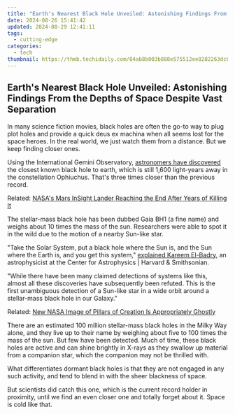 ```yaml
---
title: "Earth's Nearest Black Hole Unveiled: Astonishing Findings From the Depths of Space Despite Vast Separation"
date: 2024-08-26 15:41:42
updated: 2024-08-29 12:41:11
tags:
  - cutting-edge
categories:
  - tech
thumbnail: https://thmb.techidaily.com/84ab8b003b888e575512ee8282263dc686c848f591eb1df758683a3c8dd633c3.jpg
---
```


## Earth's Nearest Black Hole Unveiled: Astonishing Findings From the Depths of Space Despite Vast Separation

In many science fiction movies, black holes are often the go-to way to plug plot holes and provide a quick deus ex machina when all seems lost for the space heroes. In the real world, we just watch them from a distance. But we keep finding closer ones.

 Using the International Gemini Observatory, [astronomers have discovered](https://noirlab.edu/public/news/noirlab2227/?lang) the closest known black hole to earth, which is still 1,600 light-years away in the constellation Ophiuchus. That's three times closer than the previous record.

Related: [NASA's Mars InSight Lander Reaching the End After Years of Killing It](https://extra-information.techidaily.com/breaking-down-the-animation-process-a-movie-maker-approach-for-2024/) 

 The stellar-mass black hole has been dubbed Gaia BH1 (a fine name) and weighs about 10 times the mass of the sun. Researchers were able to spot it in the wild due to the motion of a nearby Sun-like star.

 "Take the Solar System, put a black hole where the Sun is, and the Sun where the Earth is, and you get this system," [explained Kareem El-Badry](https://noirlab.edu/public/news/noirlab2227/?lang), an astrophysicist at the Center for Astrophysics | Harvard & Smithsonian.

 "While there have been many claimed detections of systems like this, almost all these discoveries have subsequently been refuted. This is the first unambiguous detection of a Sun-like star in a wide orbit around a stellar-mass black hole in our Galaxy."

Related: [New NASA Image of Pillars of Creation Is Appropriately Ghostly](https://tech-haven.techidaily.com/7-outstanding-chatgpt-plugins-to-elevate-your-web-interactions-and-prompt-responses/) 

 There are an estimated 100 million stellar-mass black holes in the Milky Way alone, and they live up to their name by weighing about five to 100 times the mass of the sun. But few have been detected. Much of time, these black holes are active and can shine brightly in X-rays as they swallow up material from a companion star, which the companion may not be thrilled with.

 What differentiates dormant black holes is that they are not engaged in any such activity, and tend to blend in with the sheer blackness of space.

 But scientists did catch this one, which is the current record holder in proximity, until we find an even closer one and totally forget about it. Space is cold like that.

<ins class="adsbygoogle"
     style="display:block"
     data-ad-format="autorelaxed"
     data-ad-client="ca-pub-7571918770474297"
     data-ad-slot="1223367746"></ins>



<ins class="adsbygoogle"
     style="display:block"
     data-ad-client="ca-pub-7571918770474297"
     data-ad-slot="8358498916"
     data-ad-format="auto"
     data-full-width-responsive="true"></ins>
